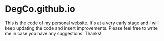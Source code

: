 # DegCo.github.io
This is the code of my personal website.
It's at a very early stage and I will keep updating the code and insert improvements.
Please feel free to write me in case you have any suggestions. Thanks!
